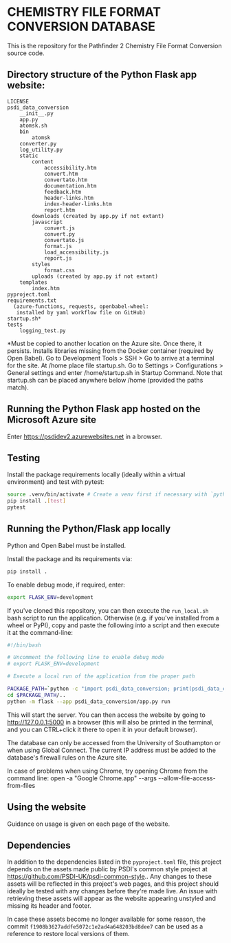 # CHEMISTRY FILE FORMAT CONVERSION DATABASE

This is the repository for the Pathfinder 2 Chemistry File Format Conversion source code.


## Directory structure of the Python Flask app website:

```
LICENSE
psdi_data_conversion
    __init__.py
    app.py
    atomsk.sh
    bin
        atomsk
    converter.py
    log_utility.py
    static
        content
            accessibility.htm
            convert.htm
            convertato.htm
            documentation.htm
            feedback.htm
            header-links.htm
            index-header-links.htm
            report.htm
        downloads (created by app.py if not extant)
        javascript
            convert.js
            convert.py
            convertato.js
            format.js
            load_accessibility.js
            report.js
        styles
            format.css
        uploads (created by app.py if not extant)
    templates
        index.htm
pyproject.toml
requirements.txt
  (azure-functions, requests, openbabel-wheel:
   installed by yaml workflow file on GitHub)
startup.sh*
tests
    logging_test.py
```

*Must be copied to another location on the Azure site. Once there, it persists. Installs libraries missing from the Docker container (required by Open Babel). Go to     Development Tools > SSH > Go    to arrive at a terminal for the site. At    /home    place file startup.sh. Go to    Settings > Configurations > General settings    and enter    /home/startup.sh    in Startup Command. Note that startup.sh can be placed anywhere below    /home    (provided the paths match).


## Running the Python Flask app hosted on the Microsoft Azure site

Enter    https://psdidev2.azurewebsites.net    in a browser.


## Testing

Install the package requirements locally (ideally within a virtual environment) and test with pytest:

```bash
source .venv/bin/activate # Create a venv first if necessary with `python -m venv .venv`
pip install .[test]
pytest
```


## Running the Python/Flask app locally

Python and Open Babel must be installed.

Install the package and its requirements via:

```bash
pip install .
```

To enable debug mode, if required, enter:

```bash
export FLASK_ENV=development
```

If you've cloned this repository, you can then execute the `run_local.sh` bash script to run the application. Otherwise (e.g. if you've installed from a wheel or PyPI), copy and paste the following into a script and then execute it at the command-line:

```bash
#!/bin/bash

# Uncomment the following line to enable debug mode
# export FLASK_ENV=development

# Execute a local run of the application from the proper path

PACKAGE_PATH=`python -c "import psdi_data_conversion; print(psdi_data_conversion.__path__[0])"`
cd $PACKAGE_PATH/..
python -m flask --app psdi_data_conversion/app.py run
```

This will start the server. You can then access the website by going to <http://127.0.0.1:5000> in a browser (this will also be printed in the terminal, and you can CTRL+click it there to open it in your default browser).

The database can only be accessed from the University of Southampton or when using Global Connect. The current IP address must be added to the database's firewall rules on the Azure site.

In case of problems when using Chrome, try opening Chrome from the command line:
open -a "Google Chrome.app" --args --allow-file-access-from-files


## Using the website

Guidance on usage is given on each page of the website.


## Dependencies

In addition to the dependencies listed in the `pyproject.toml` file, this project depends on the assets made public by PSDI's common style project at https://github.com/PSDI-UK/psdi-common-style.. Any changes to these assets will be reflected in this project's web pages, and this project should ideally be tested with any changes before they're made live. An issue with retrieving these assets will appear as the website appearing unstyled and missing its header and footer.

In case these assets become no longer available for some reason, the commit `f1908b3627addfe5072c1e2ad4a648203bd8dee7` can be used as a reference to restore local versions of them.
